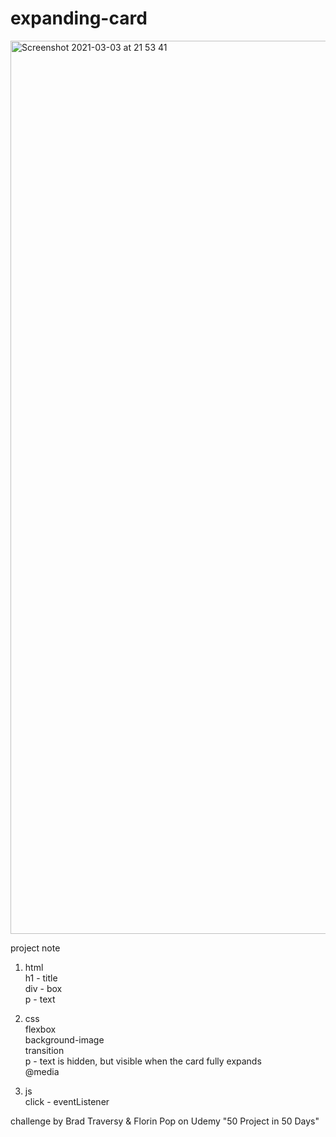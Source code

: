 # expanding-card

<img width="1429" alt="Screenshot 2021-03-03 at 21 53 41" src="https://user-images.githubusercontent.com/71224770/109877736-496a9a00-7c6b-11eb-8cf3-bc9f7926d8ff.png">

project note

1. html<br />
h1 - title<br />
div - box<br />
p - text<br />

2. css<br />
flexbox<br />
background-image<br />
transition<br />
p - text is hidden, but visible when the card fully expands<br />
@media<br />

3. js<br />
click - eventListener<br />

challenge by Brad Traversy & Florin Pop on Udemy "50 Project in 50 Days"
